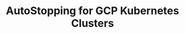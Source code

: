 ---
title: AutoStopping for GCP Kubernetes Clusters
description: This topic describes how to create an AutoStopping Rule for GCP.
sidebar_position: 3
helpdocs_is_private: false
helpdocs_is_published: true
---